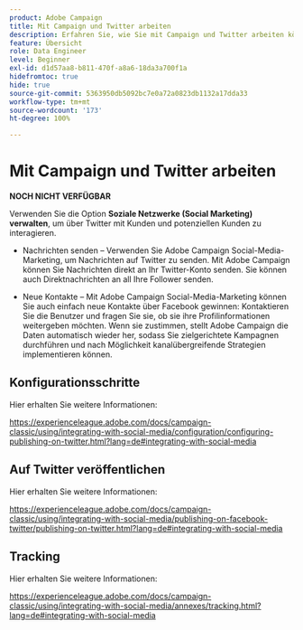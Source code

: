 ```yaml
---
product: Adobe Campaign
title: Mit Campaign und Twitter arbeiten
description: Erfahren Sie, wie Sie mit Campaign und Twitter arbeiten können
feature: Übersicht
role: Data Engineer
level: Beginner
exl-id: d1d57aa8-b811-470f-a8a6-18da3a700f1a
hidefromtoc: true
hide: true
source-git-commit: 5363950db5092bc7e0a72a0823db1132a17dda33
workflow-type: tm+mt
source-wordcount: '173'
ht-degree: 100%

---
```


# Mit Campaign und Twitter arbeiten

**NOCH NICHT VERFÜGBAR**

Verwenden Sie die Option **Soziale Netzwerke (Social Marketing) verwalten**, um über Twitter mit Kunden und potenziellen Kunden zu interagieren.

* Nachrichten senden – Verwenden Sie Adobe Campaign Social-Media-Marketing, um Nachrichten auf Twitter zu senden. Mit Adobe Campaign können Sie Nachrichten direkt an Ihr Twitter-Konto senden. Sie können auch Direktnachrichten an all Ihre Follower senden.

* Neue Kontakte – Mit Adobe Campaign Social-Media-Marketing können Sie auch einfach neue Kontakte über Facebook gewinnen: Kontaktieren Sie die Benutzer und fragen Sie sie, ob sie ihre Profilinformationen weitergeben möchten. Wenn sie zustimmen, stellt Adobe Campaign die Daten automatisch wieder her, sodass Sie zielgerichtete Kampagnen durchführen und nach Möglichkeit kanalübergreifende Strategien implementieren können.

## Konfigurationsschritte

Hier erhalten Sie weitere Informationen:

https://experienceleague.adobe.com/docs/campaign-classic/using/integrating-with-social-media/configuration/configuring-publishing-on-twitter.html?lang=de#integrating-with-social-media


## Auf Twitter veröffentlichen

Hier erhalten Sie weitere Informationen:

https://experienceleague.adobe.com/docs/campaign-classic/using/integrating-with-social-media/publishing-on-facebook-twitter/publishing-on-twitter.html?lang=de#integrating-with-social-media


## Tracking

Hier erhalten Sie weitere Informationen:

https://experienceleague.adobe.com/docs/campaign-classic/using/integrating-with-social-media/annexes/tracking.html?lang=de#integrating-with-social-media
